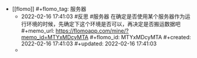 - [[flomo]]
  #+flomo_tag: 服务器
	- 2022-02-16 17:41:03
	   #反思 #服务器 
	  在确定是否使用某个服务器作为运行环境的时候，先确定下这个环境是否可以，再决定是否搬运数据吧
	  #+memo_url: https://flomoapp.com/mine/?memo_id=MTYxMDcyMTA
	  #+flomo_id: MTYxMDcyMTA
	  #+created: 2022-02-16 17:41:03
	  #+updated: 2022-02-16 17:41:03
	-